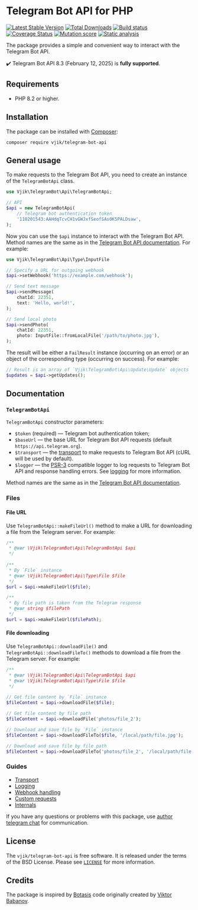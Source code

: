 # Telegram Bot API for PHP

[![Latest Stable Version](https://poser.pugx.org/vjik/telegram-bot-api/v)](https://packagist.org/packages/vjik/telegram-bot-api)
[![Total Downloads](https://poser.pugx.org/vjik/telegram-bot-api/downloads)](https://packagist.org/packages/vjik/telegram-bot-api)
[![Build status](https://github.com/vjik/telegram-bot-api/actions/workflows/build.yml/badge.svg)](https://github.com/vjik/telegram-bot-api/actions/workflows/build.yml)
[![Coverage Status](https://coveralls.io/repos/github/vjik/telegram-bot-api/badge.svg)](https://coveralls.io/github/vjik/telegram-bot-api)
[![Mutation score](https://img.shields.io/endpoint?style=flat&url=https%3A%2F%2Fbadge-api.stryker-mutator.io%2Fgithub.com%2Fvjik%2Ftelegram-bot-api%2Fmaster)](https://dashboard.stryker-mutator.io/reports/github.com/vjik/telegram-bot-api/master)
[![Static analysis](https://github.com/vjik/telegram-bot-api/actions/workflows/static.yml/badge.svg?branch=master)](https://github.com/vjik/telegram-bot-api/actions/workflows/static.yml?query=branch%3Amaster)

The package provides a simple and convenient way to interact with the Telegram Bot API.

✔️ Telegram Bot API 8.3 (February 12, 2025) is **fully supported**.

## Requirements

- PHP 8.2 or higher.

## Installation

The package can be installed with [Composer](https://getcomposer.org/download/):

```shell
composer require vjik/telegram-bot-api
```

## General usage

To make requests to the Telegram Bot API, you need to create an instance of the `TelegramBotApi` class.

```php
use Vjik\TelegramBot\Api\TelegramBotApi;

// API
$api = new TelegramBotApi(
    // Telegram bot authentication token
    '110201543:AAHdqTcvCH1vGWJxfSeofSAs0K5PALDsaw',
);
```

Now you can use the `$api` instance to interact with the Telegram Bot API. Method names are the same as in 
the [Telegram Bot API documentation](https://core.telegram.org/bots/api). For example:

```php
use Vjik\TelegramBot\Api\Type\InputFile

// Specify a URL for outgoing webhook
$api->setWebhook('https://example.com/webhook');

// Send text message
$api->sendMessage(
    chatId: 22351, 
    text: 'Hello, world!',
);

// Send local photo
$api->sendPhoto(
    chatId: 22351, 
    photo: InputFile::fromLocalFile('/path/to/photo.jpg'),
);
```

The result will be either a `FailResult` instance (occurring on an error) or an object of the corresponding type 
(occurring on success). For example:

```php
// Result is an array of `Vjik\TelegramBot\Api\Update\Update` objects
$updates = $api->getUpdates();
```

## Documentation

### `TelegramBotApi`

`TelegramBotApi` constructor parameters:

- `$token` (required) — Telegram bot authentication token;
- `$baseUrl` — the base URL for Telegram Bot API requests (default `https://api.telegram.org`).
- `$transport` — the [transport](docs/transport.md) to make requests to Telegram Bot API (cURL will be used by default).
- `$logger` — the [PSR-3](https://www.php-fig.org/psr/psr-3/) compatible logger to log requests to Telegram Bot API and
  response handling errors. See [logging](docs/logging.md) for more information.

Method names are the same as in the [Telegram Bot API documentation](https://core.telegram.org/bots/api).

### Files

#### File URL

Use `TelegramBotApi::makeFileUrl()` method to make a URL for downloading a file from the Telegram server. For example:

```php
/**
 * @var \Vjik\TelegramBot\Api\TelegramBotApi $api
 */
 
/**
 * By `File` instance
 * @var \Vjik\TelegramBot\Api\Type\File $file 
 */
$url = $api->makeFileUrl($file);

/**
 * By file path is taken from the Telegram response
 * @var string $filePath
 */
$url = $api->makeFileUrl($filePath);
```

#### File downloading

Use `TelegramBotApi::downloadFile()` and `TelegramBotApi::downloadFileTo()` methods to download a file from the Telegram
server. For example:

```php
/**
 * @var \Vjik\TelegramBot\Api\TelegramBotApi $api
 * @var \Vjik\TelegramBot\Api\Type\File $file
 */
 
// Get file content by `File` instance
$fileContent = $api->downloadFile($file);

// Get file content by file path
$fileContent = $api->downloadFile('photos/file_2');

// Download and save file by `File` instance
$fileContent = $api->downloadFileTo($file, '/local/path/file.jpg');

// Download and save file by file path
$fileContent = $api->downloadFileTo('photos/file_2', '/local/path/file.jpg');
```

### Guides

- [Transport](docs/transport.md)
- [Logging](docs/logging.md)
- [Webhook handling](docs/webhook-handling.md)
- [Custom requests](docs/custom-requests.md)
- [Internals](docs/internals.md)

If you have any questions or problems with this package, use [author telegram chat](https://t.me/predvoditelev_chat) for communication.

## License

The `vjik/telegram-bot-api` is free software. It is released under the terms of the BSD License.
Please see [`LICENSE`](./LICENSE.md) for more information.

## Credits

The package is inspired by [Botasis](https://github.com/botasis) code originally created 
by [Viktor Babanov](https://github.com/viktorprogger).
